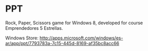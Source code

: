 PPT
===

Rock, Paper, Scissors game for Windows 8, developed for course Emprendedores 5 Estrellas.

Windows Store:
http://apps.microsoft.com/windows/es-ar/app/ppt/7793783a-7c15-445d-8169-af35bc8acc66

